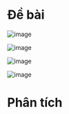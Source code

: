 # Đề bài
![image](https://github.com/VanHoang110802/Competitive_Programming/assets/108053955/5da0f881-200c-424d-86df-62464e0e40e1)

![image](https://github.com/VanHoang110802/Competitive_Programming/assets/108053955/47e2de55-9d22-47db-a2b3-04c7b55bb2a1)

![image](https://github.com/VanHoang110802/Competitive_Programming/assets/108053955/9c9ccf81-5a04-4f48-b0eb-b58c71e90896)

![image](https://github.com/VanHoang110802/Competitive_Programming/assets/108053955/46f4c82a-eb75-4219-baf0-65249113404f)


# Phân tích
